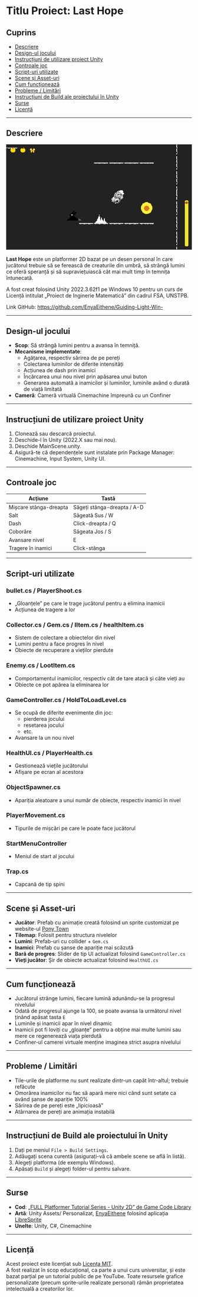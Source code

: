 # Titlu Proiect: Last Hope

## Cuprins
- [Descriere](#Descriere)
- [Design-ul jocului](#Design-ul%20jocului)
- [Instrucțiuni de utilizare proiect Unity](#Instrucțiuni%20de%20utilizare%20proiect%20Unity)
- [Controale joc](#Controale%20joc)
- [Script-uri utilizate](#Script-uri%20utilizate)
- [Scene și Asset-uri](#Scene%20și%20Asset-uri)
- [Cum funcționează](#Cum%20funcționează)
- [Probleme / Limitări](#Probleme%20/%20Limitări)
- [Instrucțiuni de Build ale proiectului în Unity](#Instrucțiuni%20de%20Build%20ale%20proiectului%20în%20Unity)
- [Surse](#Surse)
- [Licență](#Licență)

---
## Descriere
![Preview pentru nivelul 1](gameImage.png)

**Last Hope** este un platformer 2D bazat pe un desen personal în care jucătorul trebuie să se ferească de creaturile din umbră, să strângă lumini ce oferă speranță și să supraviețuiască cât mai mult timp în temnița întunecată.

A fost creat folosind Unity 2022.3.62f1 pe Windows 10 pentru un curs de Licență intitulat „Proiect de Inginerie Matematică” din cadrul FSA, UNSTPB. 

Link GitHub: https://github.com/EnyaEithene/Guiding-Light-Win-

---
## Design-ul jocului
- **Scop**: Să strângă lumini pentru a avansa în temniță.
- **Mecanisme implementate**:
	- Agățarea, respectiv sărirea de pe pereți
	- Colectarea luminilor de diferite intensități
	- Acțiunea de dash prin inamici
	- Încărcarea unui nou nivel prin apăsarea unui buton
	- Generarea automată a inamicilor și luminilor, luminile având o durată de viață limitată
- **Cameră**: Cameră virtuală Cinemachine împreună cu un Confiner

---
## Instrucțiuni de utilizare proiect Unity
1. Clonează sau descarcă proiectul.
2. Deschide-l în Unity (2022.X sau mai nou).
3. Deschide MainScene.unity.
4. Asigură-te că dependențele sunt instalate prin Package Manager: Cinemachine, Input System, Unity UI.

---
## Controale joc

| Acțiune                | Tastă                       |
| ---------------------- | --------------------------- |
| Mișcare stânga-dreapta | Săgeți stânga-dreapta / A-D |
| Salt                   | Săgeată Sus / W             |
| Dash                   | Click-dreapta / Q           |
| Coborâre               | Săgeata Jos / S             |
| Avansare nivel         | E                           |
| Tragere în inamici     | Click-stânga                |

---
## Script-uri utilizate
### bullet.cs / PlayerShoot.cs
- „Gloanțele” pe care le trage jucătorul pentru a elimina inamicii
- Acțiunea de tragere a lor

### Collector.cs / Gem.cs / IItem.cs / healthItem.cs
- Sistem de colectare a obiectelor din nivel
- Lumini pentru a face progres în nivel
- Obiecte de recuperare a vieților pierdute

### Enemy.cs / LootItem.cs
- Comportamentul inamicilor, respectiv cât de tare atacă și câte vieți au
- Obiecte ce pot apărea la eliminarea lor

### GameController.cs / HoldToLoadLevel.cs
- Se ocupă de diferite evenimente din joc:
	- pierderea jocului
	- resetarea jocului
	- etc.
- Avansare la un nou nivel

### HealthUI.cs / PlayerHealth.cs
- Gestionează viețile jucătorului
- Afișare pe ecran al acestora

### ObjectSpawner.cs
- Apariția aleatoare a unui număr de obiecte, respectiv inamici în nivel

### PlayerMovement.cs
- Tipurile de mișcări pe care le poate face jucătorul

### StartMenuController
- Meniul de start al jocului

### Trap.cs
- Capcană de tip spini

---
## Scene și Asset-uri
- **Jucător**: Prefab cu animație creată folosind un sprite customizat pe website-ul [Pony Town](https://pony.town/character)
- **Tilemap**: Folosit pentru structura nivelelor
- **Lumini**: Prefab-uri cu collider + `Gem.cs`
- **Inamici**: Prefab cu șanse de apariție mai scăzută
- **Bară de progres**: Slider de tip UI actualizat folosind `GameController.cs`
- **Vieți jucător**: Șir de obiecte actualizat folosind `HealthUI.cs`

---
## Cum funcționează
- Jucătorul strânge lumini, fiecare lumină adunându-se la progresul nivelului
- Odată de progresul ajunge la 100, se poate avansa la următorul nivel ținând apăsat tasta `E`
- Luminile și inamicii apar în nivel dinamic
- Inamicii pot fi loviți cu „gloanțe” pentru a obține mai multe lumini sau mere ce regenerează viața pierdută
- Confiner-ul camerei virtuale menține imaginea strict asupra nivelului

---
## Probleme / Limitări
- Tile-urile de platforme nu sunt realizate dintr-un capăt într-altul; trebuie refăcute
- Omorârea inamicilor nu fac să apară mere nici când sunt setate ca având șanse de apariție 100%
- Sărirea de pe pereți este „lipicioasă”
- Atârnarea de pereți are animația instabilă

---
## Instrucțiuni de Build ale proiectului în Unity
1. Dați pe meniul `File > Build Settings`.
2. Adăugați scena curentă (asigurați-vă că ambele scene se află în listă).
3. Alegeți platforma (de exemplu Windows).
4. Apăsați `Build` și alegeți folder-ul pentru salvare.

---
## Surse
- **Cod**: [„FULL Platformer Tutorial Series - Unity 2D” de Game Code Library](https://www.youtube.com/playlist?list=PLaaFfzxy_80EWnrTHyUkkIy6mJrhwGYN0)
- **Artă**: Unity Assets/ Personalizat, [EnyaEithene](https://github.com/EnyaEithene) folosind aplicația [LibreSprite](https://libresprite.github.io/#!/)
- **Unelte**: Unity, C#, Cinemachine

---
## Licență

Acest proiect este licențiat sub [Licența MIT](LICENSE).  
A fost realizat în scop educațional, ca parte a unui curs universitar, și este bazat parțial pe un tutorial public de pe YouTube. Toate resursele grafice personalizate (precum sprite-urile realizate personal) rămân proprietatea intelectuală a creatorilor lor.
